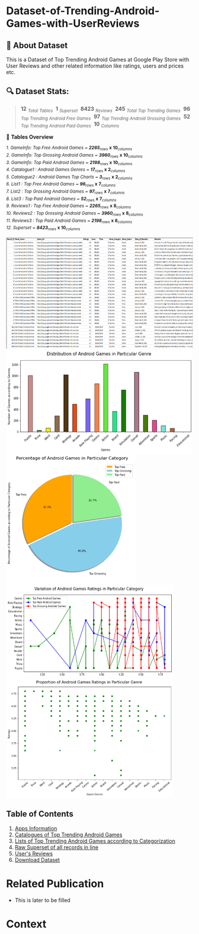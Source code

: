 # Dataset-of-Trending-Android-Games-with-UserReviews
## 📎 About Dataset
This is a Dataset of Top Trending Android Games at Google Play Store with User Reviews and other related information like ratings, users and prices etc.
 
## 🔍 Dataset Stats: 
> **12** <sub>*Total Tables*</sub> &nbsp;**1** <sub>*Superset*</sub> &nbsp;**8423** <sub>*Reviews*</sub> &nbsp;**245** <sub>*Total Top Trending Games*</sub> &nbsp;**96** <sub>*Top Trending Android Free Games*</sub> &nbsp;**97** <sub>*Top Trending Android Grossing Games*</sub> &nbsp;**52** <sub>*Top Trending Android Paid Games*</sub> &nbsp;**10** <sub>*Columns*</sub> &nbsp;

🚧 **Tables Overview**

<sup>*1. GameInfo: Top Free Android Games **~** **2265**<sub>*rows** **x** **10**<sub>*columns*</sub></sup><br />
<sup>*2. GameInfo: Top Grossing Android Games **~** **3960**<sub>*rows** **x** **10**<sub>*columns*</sub></sup><br />
<sup>*3. GameInfo: Top Paid Android Games **~** **2198**<sub>*rows** **x** **10**<sub>*columns*</sub></sup><br />
<sup>*4. Catalogue1 : Android Games Genres **~** **17**<sub>*rows** **x** **2**<sub>*columns*</sub></sup><br />
<sup>*5. Catalogue2 : Android Games Top Charts **~** **3**<sub>*rows** **x** **2**<sub>*columns*</sub></sup><br />
<sup>*6. List1 : Top Free Android Games **~** **96**<sub>*rows** **x** **7**<sub>*columns*</sub></sup><br />
<sup>*7. List2 : Top Grossing Android Games **~** **97**<sub>*rows** **x** **7**<sub>*columns*</sub></sup><br /> 
<sup>*8. List3 : Top Paid Android Games **~** **52**<sub>*rows** **x** **7**<sub>*columns*</sub></sup><br /> 
<sup>*9. Reviews1 : Top Free Android Games **~** **2265**<sub>*rows** **x** **8**<sub>*columns*</sub></sup><br />
<sup>*10. Reviews2 : Top Grossing Android Games **~** **3960**<sub>*rows** **x** **8**<sub>*columns*</sub></sup><br /> 
<sup>*11. Reviews3 : Top Paid Android Games **~** **2198**<sub>*rows** **x** **8**<sub>*columns*</sub></sup><br /> 
<sup>*12. Superset **~** **8423**<sub>*rows** **x** **10**<sub>*columns*</sub></sup><br /> 
 
<img src='Images/5.png' height = '300' width='900'>
<img src='Images/1.png' height = '280' width='550'>
<img src='Images/2.png' height = '350' width='350'>
<img src='Images/3.png' height = '250' width='450'>
<img src='Images/4.png' height = '320' width='450'>



## Table of Contents
1. [Apps Information](https://github.com/AndroidGamesResearch/Dataset-of-Trending-Android-Games-with-User-Reviews/tree/main/Dataset%20Jan%202022/App%20Info)
2. [Catalogues of Top Trending Android Games](https://github.com/AndroidGamesResearch/Dataset-of-Trending-Android-Games-with-User-Reviews/tree/main/Dataset%20Jan%202022/Catalogues)
3. [Lists of Top Trending Android Games according to Categorization](https://github.com/AndroidGamesResearch/Dataset-of-Trending-Android-Games-with-User-Reviews/tree/main/Dataset%20Jan%202022/Top%20Trending%20Android%20Games%20according%20to%20Categorization) 
4. [Raw Superset of all records in line](https://github.com/AndroidGamesResearch/Dataset-of-Trending-Android-Games-with-User-Reviews/blob/main/Dataset%20Jan%202022/Raw_Superset_of_allRecords.csv) 
5. [User's Reviews](https://github.com/AndroidGamesResearch/Dataset-of-Trending-Android-Games-with-User-Reviews/tree/main/Dataset%20Jan%202022/Reviews)
6. [Download Dataset](https://github.com/AndroidGamesResearch/Dataset-of-Trending-Android-Games-with-User-Reviews/tree/main/Dataset%20Jan%202022/Download)

# Related Publication 
- This is later to be filled 

# Context 
